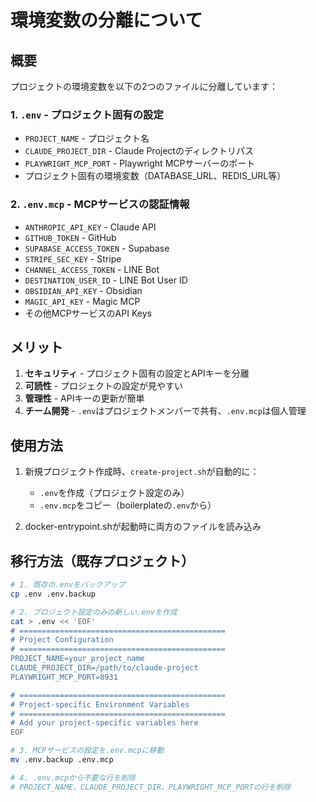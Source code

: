 # 環境変数の分離について

## 概要
プロジェクトの環境変数を以下の2つのファイルに分離しています：

### 1. `.env` - プロジェクト固有の設定
- `PROJECT_NAME` - プロジェクト名
- `CLAUDE_PROJECT_DIR` - Claude Projectのディレクトリパス
- `PLAYWRIGHT_MCP_PORT` - Playwright MCPサーバーのポート
- プロジェクト固有の環境変数（DATABASE_URL、REDIS_URL等）

### 2. `.env.mcp` - MCPサービスの認証情報
- `ANTHROPIC_API_KEY` - Claude API
- `GITHUB_TOKEN` - GitHub
- `SUPABASE_ACCESS_TOKEN` - Supabase
- `STRIPE_SEC_KEY` - Stripe
- `CHANNEL_ACCESS_TOKEN` - LINE Bot
- `DESTINATION_USER_ID` - LINE Bot User ID
- `OBSIDIAN_API_KEY` - Obsidian
- `MAGIC_API_KEY` - Magic MCP
- その他MCPサービスのAPI Keys

## メリット
1. **セキュリティ** - プロジェクト固有の設定とAPIキーを分離
2. **可読性** - プロジェクトの設定が見やすい
3. **管理性** - APIキーの更新が簡単
4. **チーム開発** - `.env`はプロジェクトメンバーで共有、`.env.mcp`は個人管理

## 使用方法
1. 新規プロジェクト作成時、`create-project.sh`が自動的に：
   - `.env`を作成（プロジェクト設定のみ）
   - `.env.mcp`をコピー（boilerplateの`.env`から）

2. docker-entrypoint.shが起動時に両方のファイルを読み込み

## 移行方法（既存プロジェクト）
```bash
# 1. 既存の.envをバックアップ
cp .env .env.backup

# 2. プロジェクト設定のみの新しい.envを作成
cat > .env << 'EOF'
# ==============================================
# Project Configuration
# ==============================================
PROJECT_NAME=your_project_name
CLAUDE_PROJECT_DIR=/path/to/claude-project
PLAYWRIGHT_MCP_PORT=8931

# ==============================================
# Project-specific Environment Variables
# ==============================================
# Add your project-specific variables here
EOF

# 3. MCPサービスの設定を.env.mcpに移動
mv .env.backup .env.mcp

# 4. .env.mcpから不要な行を削除
# PROJECT_NAME、CLAUDE_PROJECT_DIR、PLAYWRIGHT_MCP_PORTの行を削除
```